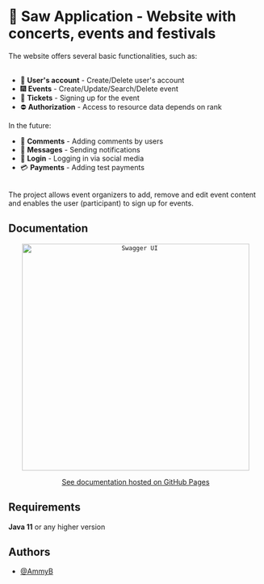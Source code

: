 # :date: Saw Application - Website with concerts, events and festivals

The website offers several basic functionalities, such as:
<br /><br />
* :bust_in_silhouette: **User's account** - Create/Delete user's account
* :fireworks: **Events** - Create/Update/Search/Delete event
* :ticket: **Tickets** - Signing up for the event
* :no_entry: **Authorization** - Access to resource data depends on rank

In the future:
* :speech_balloon: **Comments** - Adding comments by users
* :e-mail: **Messages** - Sending notifications
* :closed_lock_with_key: **Login** - Logging in via social media
* :credit_card: **Payments** - Adding test payments
  <br /><br />

The project allows event organizers to add, remove and edit event content and enables the user (participant) to sign up for events.

## Documentation
<div align="center">
<code><img height="450" src="https://github.com/AmmyB/SAW/assets/113260620/f46715b3-cb17-4fee-a73e-30a2840f580f" alt="Swagger UI" title="Swagger UI"/></code>

<p></p>

[See documentation hosted on GitHub Pages](https://ammyb.github.io/SAW/)

</div>

## Requirements

**Java 11** or any higher version

## Authors

- [@AmmyB](https://github.com/AmmyB)
